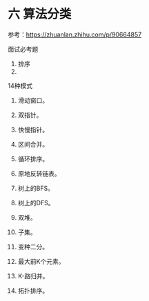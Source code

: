 # 六 算法分类

参考：https://zhuanlan.zhihu.com/p/90664857

面试必考题

1. 排序
2. 

14种模式

1. 滑动窗口。

2. 双指针。

3. 快慢指针。

4. 区间合并。

5. 循环排序。

6. 原地反转链表。

7. 树上的BFS。

8. 树上的DFS。

9. 双堆。

10. 子集。

11. 变种二分。

12. 最大前K个元素。

13. K-路归并。

14. 拓扑排序。